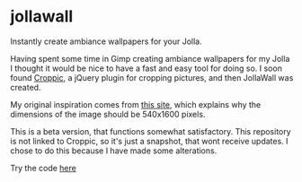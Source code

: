 jollawall
=========

Instantly create ambiance wallpapers for your Jolla.


Having spent some time in Gimp creating ambiance wallpapers for my Jolla I thought it would be nice to have a fast and easy tool for doing so. I soon found [Croppic](https://github.com/styoe/croppic), a jQuery plugin for cropping pictures, and then JollaWall was created.


My original inspiration comes from [this site](http://www.jollausers.com/2013/12/how-to-make-ambiance-wallpapers-for-sailfish-bonus/), which explains why the dimensions of the image should be 540x1600 pixels.

This is a beta version, that functions somewhat satisfactory. This repository is not linked to Croppic, so it's just a snapshot, that wont receive updates. I chose to do this because I have made some alterations.

Try the code [here](http://jollawall.tberg.dk)
